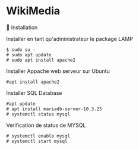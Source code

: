 # WikiMedia

:bookmark: Installation

Installer en tant qu'administrateur le package LAMP

```
$ sudo su -
# sudo apt update
# sudo apt install apache2
```
Installer Appache web serveur sur Ubuntu 

``` 
#apt install apache2
```
Installer SQL Database 

```
#apt update
# apt install mariadb-server-10.3.25
# systemctl status mysql
```

 Verification de status de MYSQL 
```
# systemctl enable mysql
# systemctl start mysql 


